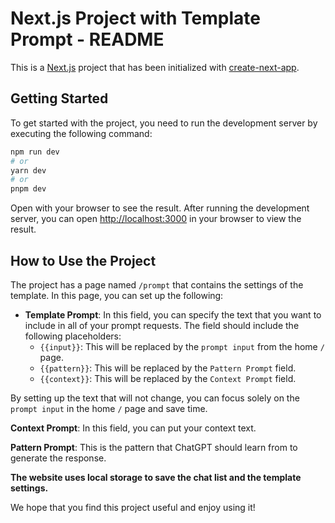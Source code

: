 # Next.js Project with Template Prompt - README

This is a [Next.js](https://nextjs.org/) project that has been initialized with [create-next-app](https://github.com/vercel/next.js/tree/canary/packages/create-next-app).

## Getting Started

To get started with the project, you need to run the development server by executing the following command:

```bash
npm run dev
# or
yarn dev
# or
pnpm dev
```

Open with your browser to see the result.
After running the development server, you can open [http://localhost:3000](http://localhost:3000) in your browser to view the result.

## How to Use the Project

The project has a page named `/prompt` that contains the settings of the template. In this page, you can set up the following:

- **Template Prompt**: In this field, you can specify the text that you want to include in all of your prompt requests. The field should include the following placeholders:
  - `{{input}}`: This will be replaced by the `prompt input` from the home `/` page.
  - `{{pattern}}`: This will be replaced by the `Pattern Prompt` field.
  - `{{context}}`: This will be replaced by the `Context Prompt` field.

By setting up the text that will not change, you can focus solely on the `prompt input` in the home `/` page and save time.

**Context Prompt**: In this field, you can put your context text.

**Pattern Prompt**: This is the pattern that ChatGPT should learn from to generate the response.

**The website uses local storage to save the chat list and the template settings.**

We hope that you find this project useful and enjoy using it!
